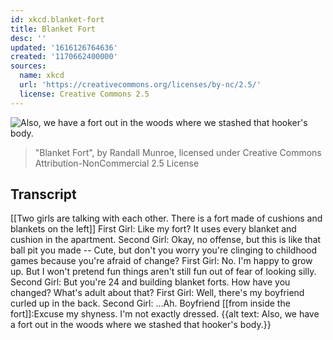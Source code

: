 ```yaml
---
id: xkcd.blanket-fort
title: Blanket Fort
desc: ''
updated: '1616126764636'
created: '1170662400000'
sources:
  name: xkcd
  url: 'https://creativecommons.org/licenses/by-nc/2.5/'
  license: Creative Commons 2.5
---
```

![Also, we have a fort out in the woods where we stashed that hooker's body.](https://imgs.xkcd.com/comics/blanket_fort.png)
> "Blanket Fort", by Randall Munroe, licensed under Creative Commons Attribution-NonCommercial 2.5 License

## Transcript
[[Two girls are talking with each other.  There is a fort made of cushions and blankets on the left]]
First Girl: Like my fort? It uses every blanket and cushion in the apartment.
Second Girl: Okay, no offense, but this is like that ball pit you made -- Cute, but don't you worry you're clinging to childhood games because you're afraid of change?
First Girl: No. I'm happy to grow up. But I won't pretend fun things aren't still fun out of fear of looking silly.
Second Girl: But you're 24 and building blanket forts. How have you changed? What's adult about that?
First Girl: Well, there's my boyfriend curled up in the back.
Second Girl: ...Ah.
Boyfriend [[from inside the fort]]:Excuse my shyness.  I'm not exactly dressed.
{{alt text: Also, we have a fort out in the woods where we stashed that hooker's body.}}
